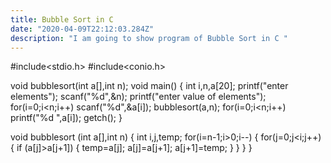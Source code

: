 ```yaml
---
title: Bubble Sort in C
date: "2020-04-09T22:12:03.284Z"
description: "I am going to show program of Bubble Sort in C "
---
```


#include<stdio.h>
#include<conio.h>

void bubblesort(int a[],int n);
void main()
{
int i,n,a[20];
printf("enter elements");
scanf("%d",&n);
printf("enter value of elements");
for(i=0;i<n;i++)
scanf("%d",&a[i]);
bubblesort(a,n);
for(i=0;i<n;i++)
printf("%d ",a[i]);
getch();
}

void bubblesort (int a[],int n)
{
int i,j,temp;
for(i=n-1;i>0;i--)
{
for(j=0;j<i;j++)
{
if (a[j]>a[j+1])
{
temp=a[j];
a[j]=a[j+1];
a[j+1]=temp;
}
}
}
}
